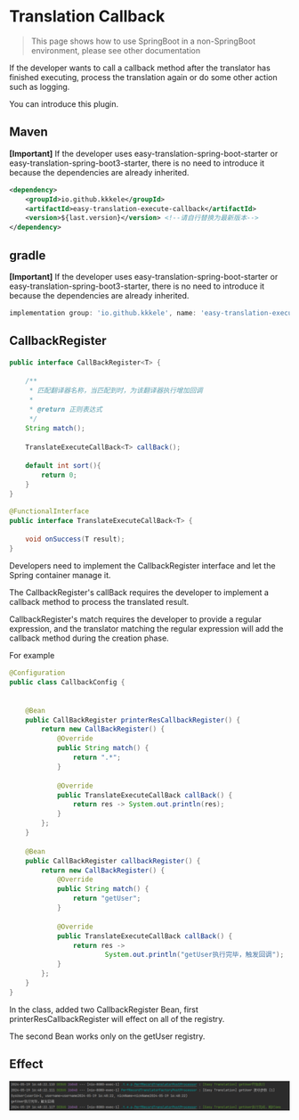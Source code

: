 # Translation Callback

> This page shows how to use SpringBoot in a non-SpringBoot environment, please see other documentation

If the developer wants to call a callback method after the translator has finished executing, process the translation again or do some other action such as logging.

You can introduce this plugin.

## Maven

**[Important]** If the developer uses easy-translation-spring-boot-starter or easy-translation-spring-boot3-starter, there is no need to introduce it because the dependencies are already inherited.

```xml
<dependency>
    <groupId>io.github.kkkele</groupId>
    <artifactId>easy-translation-execute-callback</artifactId>
    <version>${last.version}</version> <!--请自行替换为最新版本-->
</dependency>
```

## gradle

**[Important]** If the developer uses easy-translation-spring-boot-starter or easy-translation-spring-boot3-starter, there is no need to introduce it because the dependencies are already inherited.

```gradle
implementation group: 'io.github.kkkele', name: 'easy-translation-execute-callback', version: ${last.version}
```

## CallbackRegister

```java
public interface CallBackRegister<T> {

    /**
     * 匹配翻译器名称，当匹配到时，为该翻译器执行增加回调
     *
     * @return 正则表达式
     */
    String match();

    TranslateExecuteCallBack<T> callBack();

    default int sort(){
        return 0;
    }
}

```

```java
@FunctionalInterface
public interface TranslateExecuteCallBack<T> {

    void onSuccess(T result);
}
```

Developers need to implement the CallbackRegister interface and let the Spring container manage it.

The CallbackRegister's callBack requires the developer to implement a callback method to process the translated result.

CallbackRegister's match requires the developer to provide a regular expression, and the translator matching the regular expression will add the callback method during the creation phase.

For example

```java
@Configuration
public class CallbackConfig {


    @Bean
    public CallBackRegister printerResCallbackRegister() {
        return new CallBackRegister() {
            @Override
            public String match() {
                return ".*";
            }

            @Override
            public TranslateExecuteCallBack callBack() {
                return res -> System.out.println(res);
            }
        };
    }

    @Bean
    public CallBackRegister callbackRegister() {
        return new CallBackRegister() {
            @Override
            public String match() {
                return "getUser";
            }

            @Override
            public TranslateExecuteCallBack callBack() {
                return res ->
                        System.out.println("getUser执行完毕，触发回调");
            }
        };
    }
}

```

In the class, added two CallbackRegister Bean, first printerResCallbackRegister will effect on all of the registry.

The second Bean works only on the getUser registry.

## Effect

![image-20240519164927346](./assets/image-20240519164927346.png)
